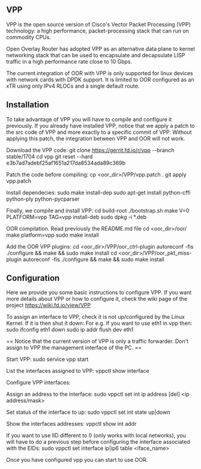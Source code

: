 VPP
---

VPP is the open source version of Cisco's Vector Packet Processing (VPP) technology: 
a high performance, packet-processing stack that can run on commodity CPUs. 

Open Overlay Router has adopted VPP as an alternative data plane to kernel networking 
stack that can be used to encapsulate and decapsulate LISP traffic in a high performance 
rate close to 10 Gbps.

The current integration of OOR with VPP is only supported for linux devices with network 
cards with DPDK support. It is limited to OOR configured as an xTR using only IPv4 RLOCs 
and a single default route.

Installation
------------

To take advantage of VPP you will have to compile and configure it previously. If you 
already have installed VPP, notice that we apply a patch to the src code of VPP and more 
exactly to a specific commit of VPP. Without applying this patch, the integration between 
VPP and OOR will not work.

Download the VPP code:
    git clone https://gerrit.fd.io/r/vpp --branch stable/1704
    cd vpp
    git reset --hard e3b7ad7adebf25af1651a217da8534ada89c369b

Patch the code before compiling:
    cp <oor_dir>/VPP/vpp.patch .
    git apply vpp.patch

Install dependecies:
    sudo make install-dep
    sudo apt-get install python-cffi python-ply python-pycparser

Finally, we compile and install VPP:
    cd build-root
    ./bootstrap.sh
    make V=0 PLATFORM=vpp TAG=vpp install-deb
    sudo dpkg -i *.deb

OOR compilation. Read previously the README.md file
    cd <oor_dir>/oor/
    make platform=vpp
    sudo make install

Add the OOR VPP plugins:
    cd <oor_dir>/VPP/oor_ctrl-plugin
    autoreconf -fis
    ./configure && make && sudo make install
    cd <oor_dir>/VPP/oor_pkt_miss-plugin
    autoreconf -fis
    ./configure && make && sudo make install


Configuration
-------------

Here we provide you some basic instructions to configure VPP. If you want more details 
about VPP or how to configure it, check the wiki page of the project 
<https://wiki.fd.io/view/VPP>

To assign an interface to VPP, check it is not up/configured by the Linux Kernel. 
If it is then shut it down: For e.g. If you want to use eth1 in vpp then: 
   sudo ifconfig eth1 down
   sudo ip addr flush dev eth1

== Notice that the current version of VPP is only a traffic forwarder. Don't assign 
to VPP the management interface of the PC. ==

Start VPP:
    sudo service vpp start

List the interfaces assigned to VPP:
    vppctl show interface

Configure VPP interfaces:

Assign an address to the interface:
    sudo vppctl set int ip address [del] <iface name> <ip address/mask>

Set status of the interface to up:
    sudo vppctl set int state <iface name> up|down

Show the interfaces addresses:
    vppctl show int addr

If you want to use IID different to 0 (only works with local networks), you will have 
to do a previous step before configuring the interface associated with the EIDs:
    sudo vppctl set interface ip|ip6 table <iface_name> <iid>

Once you have configured vpp you can start to use OOR.
